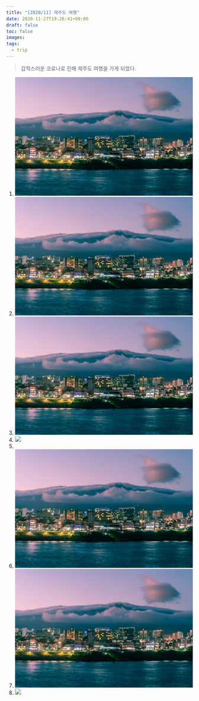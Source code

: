 ```yaml
---
title: "[2020/11] 제주도 여행"
date: 2020-11-27T19:26:41+09:00
draft: false
toc: false
images: 
tags:
  - trip
---
```



> 갑작스러운 코로나로 인해 제주도 여행을 가게 되었다.


1. ![](/static/jeju.jpg)
2. ![](./static/jeju.jpg)
3. ![](/sources/assets/images/jeju.jpg)
4. ![](/public/jeju.jpg)
5. 
6. ![](../../static/jeju.jpg)
7. ![](./../../sources/assets/images/jeju.jpg)
8. ![](../../public/jeju.jpg)



